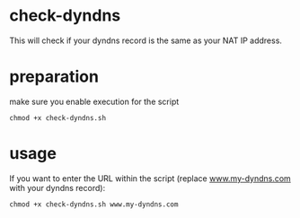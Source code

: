 # check-dyndns
This will check if your dyndns record is the same as your NAT IP address.

# preparation
make sure you enable execution for the script
```
chmod +x check-dyndns.sh
```

# usage
If you want to enter the URL within the script (replace www.my-dyndns.com with your dyndns record):
```
chmod +x check-dyndns.sh www.my-dyndns.com
```
